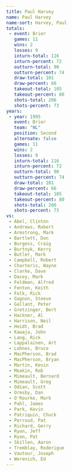 ```yaml
---
title: Paul Harvey
name: Paul Harvey
name-sort: Harvey, Paul
totals:
 - event: Brier
   games: 11
   wins: 2
   losses: 9
   inturn-total: 116
   inturn-percent: 72
   outturn-total: 90
   outturn-percent: 74
   draw-total: 101
   draw-percent: 66
   takeout-total: 105
   takeout-percent: 80
   shots-total: 206
   shots-percent: 73
years:
 - year: 1995
   event: Brier
   team: "NL"
   position: Second
   alternate: false
   games: 11
   wins: 2
   losses: 9
   inturn-total: 116
   inturn-percent: 72
   outturn-total: 90
   outturn-percent: 74
   draw-total: 101
   draw-percent: 66
   takeout-total: 105
   takeout-percent: 80
   shots-total: 206
   shots-percent: 73
vs:
 - Abel, Clinton
 - Andrews, Robert
 - Armstrong, Mark
 - Bartlett, Don
 - Burgess, Craig
 - Burtnyk, Kerry
 - Butler, Mark
 - Campbell, Robert
 - Charteris, Wayne
 - Clarke, Dave
 - Dacey, Mark
 - Feldman, Alfred
 - Fenton, Keith
 - Folk, Rick
 - Gagnon, Steeve
 - Gallant, Peter
 - Gretzinger, Bert
 - Hackner, Al
 - Harrison, Neil
 - Heidt, Brad
 - Kawaja, John
 - Lang, Rick
 - Lappalainen, Art
 - Lohnes, Bruce
 - MacPherson, Brad
 - MacPherson, Bryan
 - Martin, Kevin
 - Meakin, Rob
 - Mimeault, Bernard
 - Mimeault, Greg
 - Odian, Scott
 - Ormsby, Dan
 - O'Rourke, Mark
 - Pahl, James
 - Park, Kevin
 - Patriquin, Chuck
 - Perroud, Pat
 - Richard, Gerry
 - Ryan, Jeff
 - Ryan, Pat
 - Skillen, Aaron
 - Tremblay, Roderigue
 - Vautour, Joseph
 - Werenich, Ed
---
```

